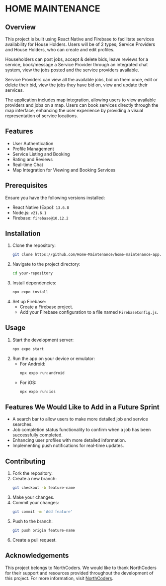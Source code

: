# HOME MAINTENANCE

## Overview

This project is built using React Native and Firebase to facilitate services availability for House Holders. Users will be of 2 types; Service Providers and House Holders, who can create and edit profiles. 

Householders can post jobs, accept & delete bids, leave reviews for a service, book/message a Service Provider through an integrated chat system, view the jobs posted and the service providers available.

Service Providers can view all the available jobs, bid on them once, edit or delete their bid, view the jobs they have bid on, view and update their services.

The application includes map integration, allowing users to view available providers and jobs on a map. Users can book services directly through the map interface, enhancing the user experience by providing a visual representation of service locations.

## Features

- User Authentication
- Profile Management
- Service Listing and Booking
- Rating and Reviews
- Real-time Chat
- Map Integration for Viewing and Booking Services

## Prerequisites

Ensure you have the following versions installed:

- React Native (Expo): `13.6.8`
- Node.js: `v21.6.1`
- Firebase: `firebase@10.12.2`

## Installation

1. Clone the repository:
    ```sh
    git clone https://github.com/Home-Maintenance/home-maintenance-app.git
    ```
2. Navigate to the project directory:
    ```sh
    cd your-repository
    ```
3. Install dependencies:
    ```sh
    npx expo install
    ```
4. Set up Firebase:
    - Create a Firebase project.
    - Add your Firebase configuration to a file named `FirebaseConfig.js`.

## Usage

1. Start the development server:
    ```sh
    npx expo start
    ```
2. Run the app on your device or emulator:
    - For Android:
        ```sh
        npx expo run:android
        ```
    - For iOS:
        ```sh
        npx expo run:ios
        ```


## Features We Would Like to Add in a Future Sprint

- A search bar to allow users to make more detailed job and service searches.
- Job completion status functionality to confirm when a job has been successfully completed.
- Enhancing user profiles with more detailed information.
- Implementing push notifications for real-time updates.

## Contributing

1. Fork the repository.
2. Create a new branch:
    ```sh
    git checkout -b feature-name
    ```
3. Make your changes.
4. Commit your changes:
    ```sh
    git commit -m 'Add feature'
    ```
5. Push to the branch:
    ```sh
    git push origin feature-name
    ```
6. Create a pull request.

## Acknowledgements

This project belongs to NorthCoders. We would like to thank NorthCoders for their support and resources provided throughout the development of this project. For more information, visit [NorthCoders](https://northcoders.com).
